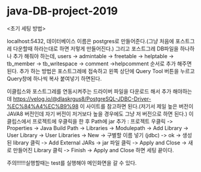 # java-DB-project-2019
<초기 세팅 방법>

localhost:5432, 데이터베이스 이름은 postgres로 만들어준다.(그냥 처음에 포스트그레 다운할때 하라는대로 하면 저렇게 만들어진다.)
그리고 포스트그레 DB파일을 하나하나 추가 해줘야 하는데, 
users -> admintable -> freetable -> helptable -> tb_member -> tb_writespace -> comment ->helpcomment 순서로
추가 해주면된다. 
추가 하는 방법은 포스트그레에 접속하고 왼쪽 상단에 Query Tool 버튼을 누르고 Query창에 하나씩 복사 붙여넣기 하면된다.

이클립스와 포스트그레를 연동시켜주는 드라이버 파일을 다운로드 해서 추가 해야하는데 https://velog.io/@dlaskrgus8/PostgreSQL-JDBC-Driver-%EC%84%A4%EC%B9%98 이 사이트를 참고하면 된다.(저기서 제일 높은 버전이 JAVA8 버전인데 자기 버전이 저거보다 높을 경우에도 그냥 저 버전으로 하면 된다.)
이클립스에서 프로젝트에 우클릭을 한 후
Path에 jar 추가 : 프로젝트 우클릭 -> Properties -> Java Build Path -> Libraries -> Modulepath -> Add Library -> User Library -> User Libraries -> New -> 구별할 이름 넣기 (jdbc) -> ok -> 생성된 library 클릭 -> Add External JARs -> jar 파일 클릭 -> Apply and Close -> 새로 만들어진 Library 클릭 -> Finish -> Apply and Close
하면 세팅 끝이다.

주의!!!!!!실행할때는 test를 실행해야 메인화면을 갈 수 있다.
